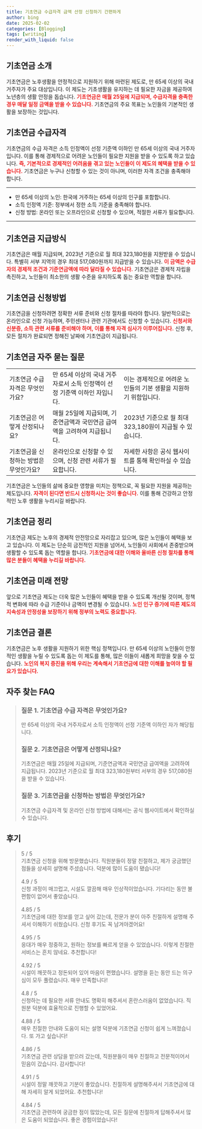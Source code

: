 ```yaml
---
title: 기초연금 수급자격 금액 산정 신청하기 간편하게
author: bing
date: 2025-02-02
categories: [Blogging]
tags: [writing]
render_with_liquid: false
---
```



<h2 id='기초연금_소개'>기초연금 소개</h2>

<p>기초연금은 노후생활을 안정적으로 지원하기 위해 마련된 제도로, 만 65세 이상의 국내 거주자가 주요 대상입니다. 이 제도는 기초생활을 유지하는 데 필요한 자금을 제공하여 노년층의 생활 안정을 돕습니다. <b><span style="color: #ee2323;">기초연금은 매월 25일에 지급되며, 수급자격을 충족한 경우 매달 일정 금액을 받을 수 있습니다.</span></b> 기초연금의 주요 목표는 노인들의 기본적인 생활을 보장하는 것입니다.</p>

<h2 id='기초연금_수급자격'>기초연금 수급자격</h2>

<p>기초연금의 수급 자격은 소득 인정액이 선정 기준액 이하인 만 65세 이상의 국내 거주자입니다. 이를 통해 경제적으로 어려운 노인들이 필요한 지원을 받을 수 있도록 하고 있습니다. <b><span style="color: #ee2323;">즉, 기본적으로 경제적인 어려움을 겪고 있는 노인들이 이 제도의 혜택을 받을 수 있습니다.</span></b> 기초연금은 누구나 신청할 수 있는 것이 아니며, 이러한 자격 조건을 충족해야 합니다.</p>

<hr />

<ul>
    <li>만 65세 이상의 노인: 한국에 거주하는 65세 이상의 인구를 포함합니다.</li>
    <li>소득 인정액 기준: 정부에서 정한 소득 기준을 충족해야 합니다.</li>
    <li>신청 방법: 온라인 또는 오프라인으로 신청할 수 있으며, 적절한 서류가 필요합니다.</li>
</ul>

<hr />

<h2 id='기초연금_지급방식'>기초연금 지급방식</h2>

<p>기초연금은 매월 지급되며, 2023년 기준으로 월 최대 323,180원을 지원받을 수 있습니다. 특별히 서부 지역의 경우 최대 517,080원까지 지급받을 수 있습니다. <b><span style="color: #ee2323;">이 금액은 수급자의 경제적 조건과 기준연금액에 따라 달라질 수 있습니다.</span></b> 기초연금은 경제적 자립을 촉진하고, 노인들이 최소한의 생활 수준을 유지하도록 돕는 중요한 역할을 합니다.</p>

<h2 id='기초연금_신청방법'>기초연금 신청방법</h2>

<p>기초연금을 신청하려면 정확한 서류 준비와 신청 절차를 따라야 합니다. 일반적으로는 온라인으로 신청 가능하며, 주민센터나 관련 기관에서도 신청할 수 있습니다. <b><span style="color: #ee2323;">신청서와 신분증, 소득 관련 서류를 준비해야 하며, 이를 통해 자격 심사가 이루어집니다.</span></b> 신청 후, 모든 절차가 완료되면 정해진 날짜에 기초연금이 지급됩니다.</p>

<h2 id='기초연금_자주_묻는_질문'>기초연금 자주 묻는 질문</h2>

<table>
    <tr>
        <td>기초연금 수급 자격은 무엇인가요?</td>
        <td>만 65세 이상의 국내 거주자로서 소득 인정액이 선정 기준액 이하인 자입니다.</td>
        <td>이는 경제적으로 어려운 노인들의 기본 생활을 지원하기 위함입니다.</td>
    </tr>
    <tr>
        <td>기초연금은 어떻게 산정되나요?</td>
        <td>매월 25일에 지급되며, 기준연금액과 국민연금 급여액을 고려하여 지급됩니다.</td>
        <td>2023년 기준으로 월 최대 323,180원이 지급될 수 있습니다.</td>
    </tr>
    <tr>
        <td>기초연금을 신청하는 방법은 무엇인가요?</td>
        <td>온라인으로 신청할 수 있으며, 신청 관련 서류가 필요합니다.</td>
        <td>자세한 사항은 공식 웹사이트를 통해 확인하실 수 있습니다.</td>
    </tr>
</table>

<p>기초연금은 노인들의 삶에 중요한 영향을 미치는 정책으로, 꼭 필요한 지원을 제공하는 제도입니다. <b><span style="color: #ee2323;">자격이 된다면 반드시 신청하시는 것이 좋습니다.</span></b> 이를 통해 건강하고 안정적인 노후 생활을 누리시길 바랍니다.</p>

<h2 id='기초연금_정리'>기초연금 정리</h2>

<p>기초연금 제도는 노후의 경제적 안전망으로 자리잡고 있으며, 많은 노인들이 혜택을 보고 있습니다. 이 제도는 단순히 금전적인 지원을 넘어서, 노인들이 사회에서 존중받으며 생활할 수 있도록 돕는 역할을 합니다. <b><span style="color: #ee2323;">기초연금에 대한 이해와 올바른 신청 절차를 통해 많은 분들이 혜택을 누리길 바랍니다.</span></b></p>

<h2 id='기초연금_미래'>기초연금 미래 전망</h2>

<p>앞으로 기초연금 제도는 더욱 많은 노인들이 혜택을 받을 수 있도록 개선될 것이며, 정책적 변화에 따라 수급 기준이나 금액이 변경될 수 있습니다. <b><span style="color: #ee2323;">노인 인구 증가에 따른 제도의 지속성과 안정성을 보장하기 위해 정부의 노력도 중요합니다.</span></b></p>

<h2 id='기초연금_결론'>기초연금 결론</h2>

<p>기초연금은 노후 생활을 지원하기 위한 핵심 정책입니다. 만 65세 이상의 노인들이 안정적인 생활을 누릴 수 있도록 돕는 이 제도를 통해, 많은 이들이 새롭게 희망을 찾을 수 있습니다. <b><span style="color: #ee2323;">노인의 복지 증진을 위해 우리는 계속해서 기초연금에 대한 이해를 높여야 할 필요가 있습니다.</span></b></p>


<h2 id='자주_찾는_FAQ'>자주 찾는 FAQ</h2>
<div itemscope="" itemtype="https://schema.org/FAQPage"> 
<blockquote> 
<div itemscope="" itemprop="mainEntity" itemtype="https://schema.org/Question"> 
<h3 itemprop="name">질문 1. 기초연금 수급 자격은 무엇인가요?</h3> 
<div itemscope="" itemprop="acceptedAnswer" itemtype="https://schema.org/Answer"> 
<span itemprop="text"> 
<p>만 65세 이상의 국내 거주자로서 소득 인정액이 선정 기준액 이하인 자가 해당됩니다.</p> 
</span> 
</div> 
</div> 

<div itemscope="" itemprop="mainEntity" itemtype="https://schema.org/Question"> 
<h3 itemprop="name">질문 2. 기초연금은 어떻게 산정되나요?</h3> 
<div itemscope="" itemprop="acceptedAnswer" itemtype="https://schema.org/Answer"> 
<span itemprop="text"> 
<p>기초연금은 매월 25일에 지급되며, 기준연금액과 국민연금 급여액을 고려하여 지급됩니다. 2023년 기준으로 월 최대 323,180원부터 서부의 경우 517,080원을 받을 수 있습니다.</p> 
</span> 
</div> 
</div> 

<div itemscope="" itemprop="mainEntity" itemtype="https://schema.org/Question"> 
<h3 itemprop="name">질문 3. 기초연금을 신청하는 방법은 무엇인가요?</h3> 
<div itemscope="" itemprop="acceptedAnswer" itemtype="https://schema.org/Answer"> 
<span itemprop="text"> 
<p>기초연금 수급자격 및 온라인 신청 방법에 대해서는 공식 웹사이트에서 확인하실 수 있습니다.</p> 
</span> 
</div> 
</div> 
</blockquote> 
</div>
<h2 id='후기'>후기</h2>
<div itemscope itemtype="https://schema.org/Product">
  <blockquote>
  <div itemprop="review" itemscope itemtype="https://schema.org/Review">
      <div itemprop="reviewRating" itemscope itemtype="https://schema.org/Rating"> <span itemprop="ratingValue">5</span> / <span itemprop="bestRating">5</span> </div>
      <span itemprop="reviewBody">기초연금 신청을 위해 방문했습니다. 직원분들이 정말 친절하고, 제가 궁금했던 점들을 상세히 설명해 주셨습니다. 덕분에 많이 도움이 됐습니다!</span>
  </div>
  <br>
  <div itemprop="review" itemscope itemtype="https://schema.org/Review">
      <div itemprop="reviewRating" itemscope itemtype="https://schema.org/Rating"> <span itemprop="ratingValue">4.9</span> / <span itemprop="bestRating">5</span> </div>
      <span itemprop="reviewBody">신청 과정이 매끄럽고, 시설도 깔끔해 매우 인상적이었습니다. 기다리는 동안 불편함이 없어서 좋았습니다.</span>
  </div>
  <br>
  <div itemprop="review" itemscope itemtype="https://schema.org/Review">
      <div itemprop="reviewRating" itemscope itemtype="https://schema.org/Rating"> <span itemprop="ratingValue">4.85</span> / <span itemprop="bestRating">5</span> </div>
      <span itemprop="reviewBody">기초연금에 대한 정보를 얻고 싶어 갔는데, 전문가 분이 아주 친절하게 설명해 주셔서 이해하기 쉬웠습니다. 신청 후기도 꼭 남겨야겠어요!</span>
  </div>
  <br>
  <div itemprop="review" itemscope itemtype="https://schema.org/Review">
      <div itemprop="reviewRating" itemscope itemtype="https://schema.org/Rating"> <span itemprop="ratingValue">4.95</span> / <span itemprop="bestRating">5</span> </div>
      <span itemprop="reviewBody">응대가 매우 정중하고, 원하는 정보를 빠르게 얻을 수 있었습니다. 이렇게 친절한 서비스는 흔치 않네요. 추천합니다!</span>
  </div>
  <br>
  <div itemprop="review" itemscope itemtype="https://schema.org/Review">
      <div itemprop="reviewRating" itemscope itemtype="https://schema.org/Rating"> <span itemprop="ratingValue">4.92</span> / <span itemprop="bestRating">5</span> </div>
      <span itemprop="reviewBody">시설이 깨끗하고 정돈되어 있어 마음이 편했습니다. 설명을 듣는 동안 드는 의구심이 모두 풀렸습니다. 매우 만족합니다!</span>
  </div>
  <br>
  <div itemprop="review" itemscope itemtype="https://schema.org/Review">
      <div itemprop="reviewRating" itemscope itemtype="https://schema.org/Rating"> <span itemprop="ratingValue">4.8</span> / <span itemprop="bestRating">5</span> </div>
      <span itemprop="reviewBody">신청하는 데 필요한 서류 안내도 명확히 해주셔서 혼란스러움이 없었습니다. 직원분 덕분에 효율적으로 진행할 수 있었어요.</span>
  </div>
  <br>
  <div itemprop="review" itemscope itemtype="https://schema.org/Review">
      <div itemprop="reviewRating" itemscope itemtype="https://schema.org/Rating"> <span itemprop="ratingValue">4.88</span> / <span itemprop="bestRating">5</span> </div>
      <span itemprop="reviewBody">매우 친절한 안내와 도움이 되는 설명 덕분에 기초연금 신청이 쉽게 느껴졌습니다. 또 가고 싶습니다!</span>
  </div>
  <br>
  <div itemprop="review" itemscope itemtype="https://schema.org/Review">
      <div itemprop="reviewRating" itemscope itemtype="https://schema.org/Rating"> <span itemprop="ratingValue">4.86</span> / <span itemprop="bestRating">5</span> </div>
      <span itemprop="reviewBody">기초연금 관련 상담을 받으러 갔는데, 직원분들이 매우 친절하고 전문적이어서 믿음이 갔습니다. 감사합니다!</span>
  </div>
  <br>
  <div itemprop="review" itemscope itemtype="https://schema.org/Review">
      <div itemprop="reviewRating" itemscope itemtype="https://schema.org/Rating"> <span itemprop="ratingValue">4.91</span> / <span itemprop="bestRating">5</span> </div>
      <span itemprop="reviewBody">시설이 정말 깨끗하고 기분이 좋았습니다. 친절하게 설명해주셔서 기초연금에 대해 자세히 알게 되었어요. 추천합니다!</span>
  </div>
  <br>
  <div itemprop="review" itemscope itemtype="https://schema.org/Review">
      <div itemprop="reviewRating" itemscope itemtype="https://schema.org/Rating"> <span itemprop="ratingValue">4.84</span> / <span itemprop="bestRating">5</span> </div>
      <span itemprop="reviewBody">기초연금 관련하여 궁금한 점이 많았는데, 모든 질문에 친절하게 답해주셔서 많은 도움이 되었습니다. 좋은 경험이었습니다!</span>
  </div>
  </blockquote>
</div>
